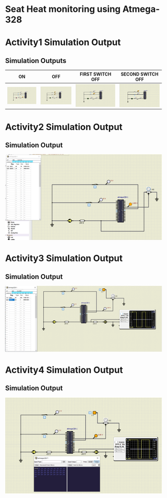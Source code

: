 # Seat Heat monitoring using Atmega-328

# Activity1 Simulation Output

## Simulation Outputs
|ON|OFF|FIRST SWITCH OFF|SECOND SWITCH OFF
|---------|---------|---------|---------
|![ON](https://github.com/259141AnushaD/Embedded_c_Activities/blob/main/simulation/activity/activity1_LED_ON.png)|![OFF](https://github.com/259141AnushaD/Embedded_c_Activities/blob/main/simulation/activity/activity1_LED_OFF1.png)|![FIRSTOFF](https://github.com/259141AnushaD/Embedded_c_Activities/blob/main/simulation/activity/activity1_LED_OFF2.png)|![SECONDOFF](https://github.com/259141AnushaD/Embedded_c_Activities/blob/main/simulation/activity/activity1_LED_OFF3.png)

# Activity2 Simulation Output

## Simulation Output
![Activity2Output](https://github.com/259141AnushaD/Embedded_c_Activities/blob/main/simulation/Actvity2_Output.png)

# Activity3 Simulation Output

## Simulation Output
![Activity3Output](https://github.com/259141AnushaD/Embedded_c_Activities/blob/main/simulation/Activity3%20output.png)

# Activity4 Simulation Output

## Simulation Output
![Activity4Output](https://github.com/259141AnushaD/Embedded_c_Activities/blob/main/simulation/Activity4%20output.png)


